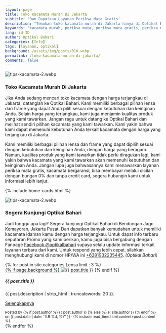 ```yaml
---
layout: page
title: Toko Kacamata Murah Di Jakarta
subtitle: 'Dan Dapatkan Layanan Periksa Mata Gratis'
description: "Temukan toko kacamata murah di Jakarta hanya di Optikal Bahari. Kami menawarkan berbagai pilihan lensa dan frame dengan harga terjangkau dan kualitas terbaik"
keywords: 'kacamata murah, periksa mata, periksa mata gratis, periksa mata jakarta'
lang: id-ID
author: Optikal Bahari
categories: [Info]
tags: [layanan, optikal]
background: /assets/img/posts/010.webp
permalink: /toko-kacamata-murah-di-jakarta/
comments: false
---
```



<div class="card shadow p-3 mb-5 bg-white rounded">
    <img src="{{"/assets/img/posts/periksa-mata/periksa-mata-gratis-optikal-bahari-5.webp" | relative_url }}" class="card-img-top" alt="tips-kacamata-2.webp">
    <div class="card-body">
      <h3 class="card-title">Toko Kacamata Murah Di Jakarta</h3>
      <p class="card-text text-justify">
            Jika Anda sedang mencari toko kacamata dengan harga terjangkau di Jakarta, datanglah ke Optikal Bahari. Kami memiliki berbagai pilihan lensa dan frame yang dapat Anda pilih sesuai dengan kebutuhan dan keinginan Anda. Selain harga yang terjangkau, kami juga menjamin kualitas produk yang kami tawarkan. Jangan ragu untuk datang ke Optikal Bahari dan melihat sendiri pilihan kacamata yang kami tawarkan. Kami yakin bahwa kami dapat memenuhi kebutuhan Anda terkait kacamata dengan harga yang terjangkau di Jakarta.
        </p>
        <p class="card-text text-justify">
            Kami memiliki berbagai pilihan lensa dan frame yang dapat dipilih sesuai dengan kebutuhan dan keinginan Anda, dengan harga yang beragam. Namun, kualitas produk yang kami tawarkan tidak perlu diragukan lagi, kami yakin bahwa kacamata yang kami tawarkan akan memenuhi kebutuhan dan keinginan Anda.
            Jangan lupa juga bahwasannya kami menawarkan layanan periksa mata gratis, kacamata bergaransi, bisa membayar melalui cicilan dengan bungan 0% dan tanpa credit card, segera hubungin kami untuk informasi lebih lanjut.
        </p>
    </div>
</div>


{% include home-cards.html %}

<div class="card-deck mb-3">
  <div class="card shadow p-3 mb-5 bg-white rounded">
		  <img src="{{"/assets/img/posts/periksa-mata/periksa-mata-gratis-optikal-bahari-9.webp" | relative_url }}" class="card-img-top" alt="tips-kacamata-2.webp">
    <div class="card-body">
      <h3 class="card-title">Segera Kunjungi Optikal Bahari</h3>
      <p class="card-text text-justify">Jadi tunggu apa lagi? Segera kunjungi Optikal Bahari di Bendungan Jago Kemayoran, Jakarta Pusat. Dan dapatkan banyak kemudahan untuk memiliki kacamata idaman kamu dengan harga terjangkau. Untuk dapat info terbaru seputaran Promo yang kami berikan, kamu juga bisa bergabung dengan Fanpage
    <a href="https://www.facebook.com/optikalbahari" id="FBClick" title="Facebook Page Optikal Bahari" class="FacebookPage">Facebook @optikalbahari</a> supaya selalu update informasi terkait layanan terbaru dari kami. Untuk respond
    yang lebih cepat, silahkan menghubungi kami di nomor HP/WA ini <a href="https://api.whatsapp.com/send?phone=6281932235445&text=Hallo%2C+saya+butuh+informasi+lebih+lanjut+mengenai+Optikal+Bahari" id="WhatsAppClick" class="WhatsAppCall" title="Call WhatsApp">+6281932235445</a>.
    <em>(Optikal Bahari)</em></p>
	</div>
   </div>
</div>

<section id="posts-category">
    <div class="card-deck">
		{% for post in site.categories.Lensa limit : 3 %}
        <div class="card shadow p-3 mb-5 bg-white rounded">
            <a href="{{ post.url | prepend: site.baseurl | replace: '//', '/' }}">
                {% if page.background %}
                    <img src="{{ post.background | prepend: site.baseurl | replace: '//', '/' }}" class="card-img-top" alt="{{ post.title }}"></a> 
                {% endif %}
            <div class="card-body">
                <h5 class="card-title">
                    {{ post.title }}
                </h5>
                <p class="card-text text-justify">
                    {{ post.description | strip_html | truncatewords: 20 }}.
                </p>
                <p class="card-text text-justify">
                    <a class="btn btn-primary rounded-pill" href="{{ post.url | prepend: site.baseurl | replace: '//', '/' }}">Selengkapnya</a>
                </p>
            </div>
            <div class="card-footer">
                <small class="text-muted">
                    Posted by {% if post.author %} {{ post.author }} {% else %} {{ site.author }} {% endif %} on
                    {{ post.date | date: '%B %d, %Y' }} &middot; {% include read_time.html content=post.content %}
                </small>
            </div>
        </div>
        {% endfor %}
    </div>
</section>